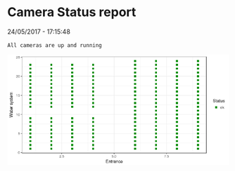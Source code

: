 Camera Status report
================
24/05/2017 - 17:15:48

    All cameras are up and running

![](camreport_files/figure-markdown_github/unnamed-chunk-2-1.png)
